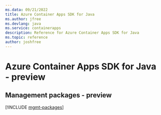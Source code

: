 ```yaml
---
ms.data: 09/21/2022
title: Azure Container Apps SDK for Java
ms.author: jfree
ms.devlang: java
ms.service: containerapps
description: Reference for Azure Container Apps SDK for Java
ms.topic: reference
author: joshfree
---
```

# Azure Container Apps SDK for Java - preview

## Management packages - preview
[!INCLUDE [mgmt-packages](container-apps-mgmt-index.md)]
